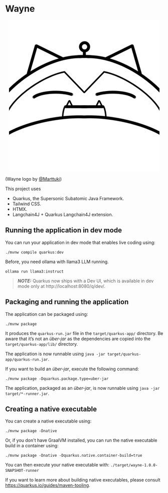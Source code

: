 # Wayne

<p align="center">
  <img src="/src/main/resources/META-INF/resources/images/wayne.png" width="480"/>
</p>

(Wayne logo by [\@Marttuki](https://www.instagram.com/m.art_tuki/))

This project uses 

* Quarkus, the Supersonic Subatomic Java Framework.
* Tailwind CSS.
* HTMX.
* Langchain4J + Quarkus Langchain4J extension.


## Running the application in dev mode

You can run your application in dev mode that enables live coding using:
```shell script
./mvnw compile quarkus:dev
```

Before, you need ollama with llama3 LLM running. 

```shell script
ollama run llama3:instruct
```

> **_NOTE:_**  Quarkus now ships with a Dev UI, which is available in dev mode only at http://localhost:8080/q/dev/.

## Packaging and running the application

The application can be packaged using:
```shell script
./mvnw package
```
It produces the `quarkus-run.jar` file in the `target/quarkus-app/` directory.
Be aware that it’s not an _über-jar_ as the dependencies are copied into the `target/quarkus-app/lib/` directory.

The application is now runnable using `java -jar target/quarkus-app/quarkus-run.jar`.

If you want to build an _über-jar_, execute the following command:
```shell script
./mvnw package -Dquarkus.package.type=uber-jar
```

The application, packaged as an _über-jar_, is now runnable using `java -jar target/*-runner.jar`.

## Creating a native executable

You can create a native executable using: 
```shell script
./mvnw package -Dnative
```

Or, if you don't have GraalVM installed, you can run the native executable build in a container using: 
```shell script
./mvnw package -Dnative -Dquarkus.native.container-build=true
```

You can then execute your native executable with: `./target/wayne-1.0.0-SNAPSHOT-runner`

If you want to learn more about building native executables, please consult https://quarkus.io/guides/maven-tooling.

